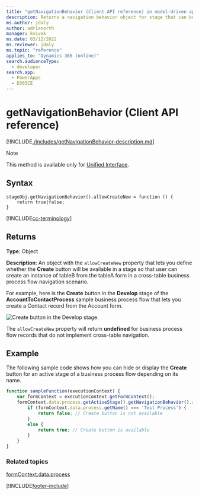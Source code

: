 ```yaml
---
title: "getNavigationBehavior (Client API reference) in model-driven apps| MicrosoftDocs"
description: Returns a navigation behavior object for stage that can be used to define whether the create button is available for users.
ms.author: jdaly
author: adrianorth
manager: kvivek
ms.date: 03/12/2022
ms.reviewer: jdaly
ms.topic: "reference"
applies_to: "Dynamics 365 (online)"
search.audienceType: 
  - developer
search.app: 
  - PowerApps
  - D365CE
---
```

# getNavigationBehavior (Client API reference)

[!INCLUDE[./includes/getNavigationBehavior-description.md](./includes/getNavigationBehavior-description.md)]

> [!NOTE]
> This method is available only for [Unified Interface](/dynamics365/get-started/whats-new/customer-engagement/new-in-version-9#unified-interface-framework-for-new-apps). 

## Syntax

```
stageObj.getNavigationBehavior().allowCreateNew = function () {
    return true|false;
}
```
[!INCLUDE[cc-terminology](../../../../../data-platform/includes/cc-terminology.md)]

## Returns

**Type**: Object 

**Description**: An object with the `allowCreateNew` property that lets you define whether the **Create** button will be available in a stage so that user can create an instance of tableB from the tableA form in a cross-table business process flow navigation scenario. 

For example, here is the **Create** button in the **Develop** stage of the **AccountToContactProcess** sample business process flow that lets you create a Contact record from the Account form.

![Create button in the Develop stage.](../../../../media/clientapi_getNavigationBehavior.png)

The `allowCreateNew` property will return **undefined** for business process flow records that do not implement cross-table navigation.

## Example

The following sample code shows how you can hide or display the **Create** button for an active stage of a business process flow depending on its name.

```JavaScript
function sampleFunction(executionContext) {
    var formContext = executionContext.getFormContext();
    formContext.data.process.getActiveStage().getNavigationBehavior().allowCreateNew = function () {
        if (formContext.data.process.getName() === 'Test Process') {
            return false; // Create button is not available
        }
        else {
            return true; // Create button is available
        }
    }
}
```

### Related topics
 
[formContext.data.process](../../formContext-data-process.md)



[!INCLUDE[footer-include](../../../../../../includes/footer-banner.md)]